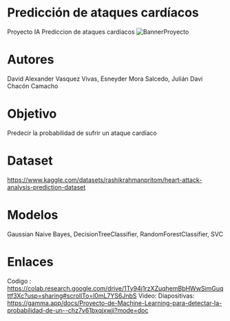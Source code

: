 # Predicción de ataques cardíacos
 Proyecto IA Prediccion de ataques cardiacos
![BannerProyecto](https://github.com/JulianChacon11/prediccion-ataques-cardiacos/assets/82472712/d6c0bdf0-85cd-4f4f-8bd4-d74be776b50c)
# Autores
David Alexander Vasquez Vivas, Esneyder Mora Salcedo, Julián Davi Chacón Camacho
# Objetivo
Predecir la probabilidad de sufrir un ataque cardíaco
# Dataset
https://www.kaggle.com/datasets/rashikrahmanpritom/heart-attack-analysis-prediction-dataset
# Modelos
Gaussian Naive Bayes, DecisionTreeClassifier, RandomForestClassifier, SVC
# Enlaces
Codigo : https://colab.research.google.com/drive/1Ty94j1rzXZuqhemBbHWwSimGuqttf3Xc?usp=sharing#scrollTo=l0mL7YS6JnbS
Video:
Diapositivas: https://gamma.app/docs/Proyecto-de-Machine-Learning-para-detectar-la-probabilidad-de-un--chz7v61bxqjxwji?mode=doc
